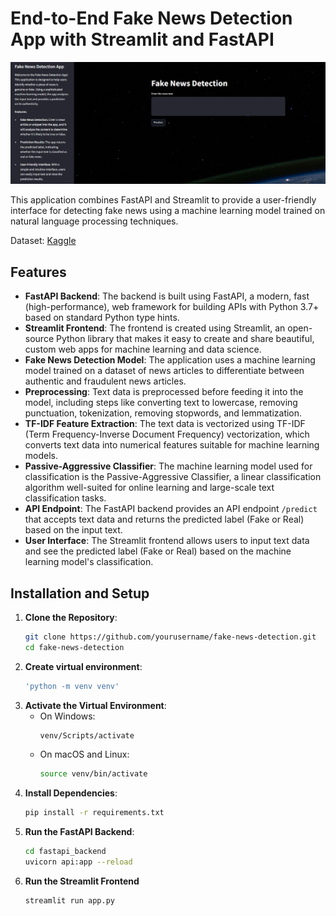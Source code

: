 # End-to-End Fake News Detection App with Streamlit and FastAPI

![Alt Text](Streamlit-UI.PNG)

This application combines FastAPI and Streamlit to provide a user-friendly interface for detecting fake news using a machine learning model trained on natural language processing techniques.

Dataset: [Kaggle](https://www.kaggle.com/datasets/clmentbisaillon/fake-and-real-news-dataset)

## Features

- **FastAPI Backend**: The backend is built using FastAPI, a modern, fast (high-performance), web framework for building APIs with Python 3.7+ based on standard Python type hints.
- **Streamlit Frontend**: The frontend is created using Streamlit, an open-source Python library that makes it easy to create and share beautiful, custom web apps for machine learning and data science.
- **Fake News Detection Model**: The application uses a machine learning model trained on a dataset of news articles to differentiate between authentic and fraudulent news articles.
- **Preprocessing**: Text data is preprocessed before feeding it into the model, including steps like converting text to lowercase, removing punctuation, tokenization, removing stopwords, and lemmatization.
- **TF-IDF Feature Extraction**: The text data is vectorized using TF-IDF (Term Frequency-Inverse Document Frequency) vectorization, which converts text data into numerical features suitable for machine learning models.
- **Passive-Aggressive Classifier**: The machine learning model used for classification is the Passive-Aggressive Classifier, a linear classification algorithm well-suited for online learning and large-scale text classification tasks.
- **API Endpoint**: The FastAPI backend provides an API endpoint `/predict` that accepts text data and returns the predicted label (Fake or Real) based on the input text.
- **User Interface**: The Streamlit frontend allows users to input text data and see the predicted label (Fake or Real) based on the machine learning model's classification.

## Installation and Setup

1. **Clone the Repository**:
   ```bash
   git clone https://github.com/yourusername/fake-news-detection.git
   cd fake-news-detection

2. **Create virtual environment**:
	```bash
	'python -m venv venv'

3. **Activate the Virtual Environment**:
	- On Windows:
		```bash
		venv/Scripts/activate
	- On macOS and Linux:
		```bash
		source venv/bin/activate

4. **Install Dependencies**:
	```bash
	pip install -r requirements.txt

5. **Run the FastAPI Backend**:
	```bash
	cd fastapi_backend
	uvicorn api:app --reload
	
6. **Run the Streamlit Frontend**	
	```bash
	streamlit run app.py 
